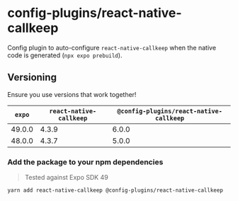 # config-plugins/react-native-callkeep

Config plugin to auto-configure `react-native-callkeep` when the native code is generated (`npx expo prebuild`).

## Versioning

Ensure you use versions that work together!

| `expo` | `react-native-callkeep` | `@config-plugins/react-native-callkeep` |
| ------ | ----------------------- | --------------------------------------- |
| 49.0.0 | 4.3.9                   | 6.0.0                                   |
| 48.0.0 | 4.3.7                   | 5.0.0                                   |

### Add the package to your npm dependencies

> Tested against Expo SDK 49

```
yarn add react-native-callkeep @config-plugins/react-native-callkeep
```
